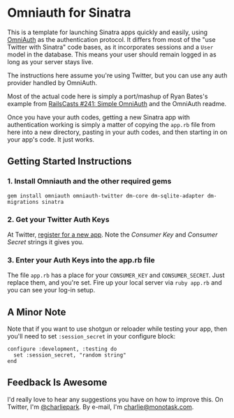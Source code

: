 # Omniauth for Sinatra

This is a template for launching Sinatra apps quickly and easily,
using [OmniAuth](https://github.com/intridea/omniauth) as the authentication protocol.
It differs from most of the "use Twitter with Sinatra" code bases, as it incorporates
sessions and a `User` model in the database. This means your user should remain logged
in as long as your server stays live.

The instructions here assume you're using Twitter, but you can use any auth provider handled by OmniAuth.

Most of the actual code here is simply a port/mashup of Ryan Bates's example from [RailsCasts #241:
Simple OmniAuth](http://railscasts.com/episodes/241-simple-omniauth) and the OmniAuth readme.

Once you have your auth codes, getting a new Sinatra app with authentication working is simply a matter
of copying the `app.rb` file from here into a new directory, pasting in your auth codes, and then starting
in on your app's code. It just works.

## Getting Started Instructions

### 1. Install Omniauth and the other required gems

    gem install omniauth omniauth-twitter dm-core dm-sqlite-adapter dm-migrations sinatra

### 2. Get your Twitter Auth Keys

At Twitter, [register for a new app](https://dev.twitter.com/apps/new).
Note the _Consumer Key_ and _Consumer Secret_ strings it gives you.


### 3. Enter your Auth Keys into the app.rb file

The file `app.rb` has a place for your `CONSUMER_KEY` and `CONSUMER_SECRET`. Just replace them, and you're
set. Fire up your local server via `ruby app.rb` and you can see your log-in setup.


## A Minor Note

Note that if you want to use shotgun or reloader while testing your app, then you'll need to set
`:session_secret` in your configure block:

    configure :development, :testing do
      set :session_secret, "random string"
    end

## Feedback Is Awesome

I'd really love to hear any suggestions you have on how to improve this. On Twitter,
I'm [@charliepark](https://twitter.com/charliepark/). By e-mail, I'm charlie@monotask.com.
